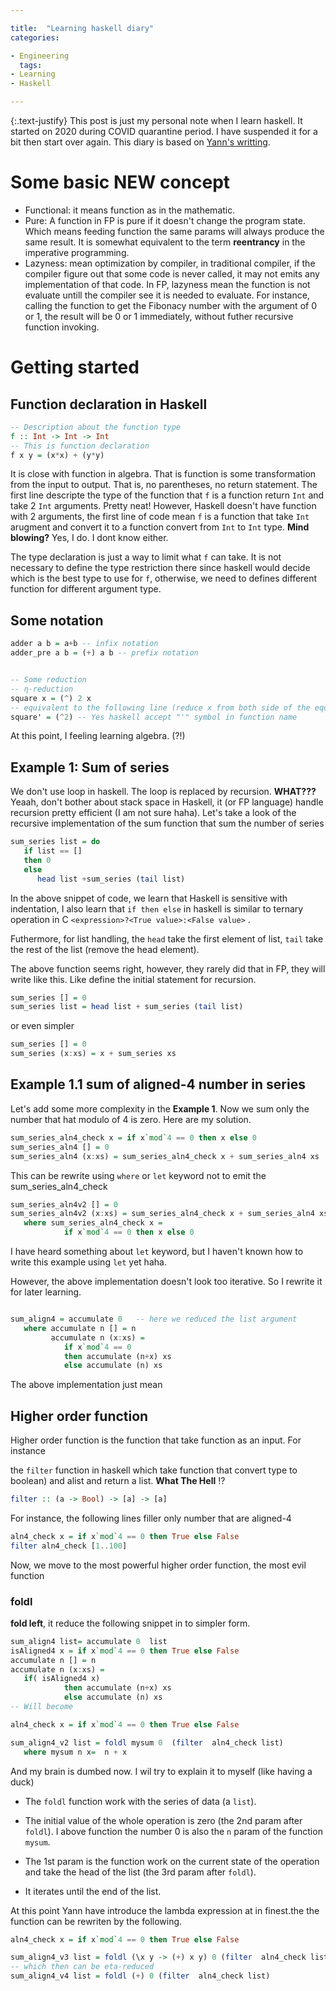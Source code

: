 ```yaml
---

title:  "Learning haskell diary"
categories:

- Engineering
  tags:
- Learning
- Haskell

---
```


{:.text-justify}
This post is just my personal note when I learn haskell. It started on 2020 during COVID quarantine period. I have suspended it for a bit then start over again. This diary is based on [Yann's writting](https://yannesposito.com/Scratch/en/blog/Haskell-the-Hard-Way/#navigation).

# Some basic **NEW** concept

- Functional: it means function as in the mathematic.
- Pure: A function in FP is pure if it doesn't change the program state. Which means feeding function the same params will always produce the same result. It is somewhat equivalent to the term **reentrancy** in the imperative programming.
- Lazyness: mean optimization by compiler, in traditional compiler, if the compiler figure out that some code is never called, it may not emits any implementation of that code. In FP, lazyness mean the function is not evaluate untill the compiler see it is needed to evaluate. For instance, calling the function to get the Fibonacy number with the argument of 0 or 1, the result will be 0 or 1 immediately, without futher recursive function invoking.

# Getting started

## Function declaration in Haskell

```haskell
-- Description about the function type
f :: Int -> Int -> Int
-- This is function declaration
f x y = (x*x) + (y*y)
```

It is close with function in algebra. That is function is some transformation from the input to output. That is, no parentheses, no return statement. The first line  descripte the type of the function that `f` is a function return `Int` and take 2 `Int` arguments. Pretty neat! However, Haskell doesn't have function with 2 arguments, the first line of code mean `f` is a function that take `Int` arugment and convert it to a function convert from `Int` to `Int` type. **Mind blowing?** Yes, I do. I dont know either.

The type declaration is just a way to limit what `f` can take. It is not necessary to define the type restriction there since haskell would decide which is the best type to use for `f`, otherwise, we need to defines different function for different argument type.



## Some notation

```haskell
adder a b = a+b -- infix notation
adder_pre a b = (+) a b -- prefix notation


-- Some reduction
-- η-reduction
square x = (^) 2 x
-- equivalent to the following line (reduce x from both side of the equation)
square' = (^2) -- Yes haskell accept "'" symbol in function name
```

At this point, I feeling learning algebra. (?!)

## Example 1: Sum of series

We don't use loop in haskell. The loop is replaced by recursion. **WHAT???** Yeaah, don't bother about stack space in Haskell, it (or FP language) handle recursion pretty efficient (I am not sure haha). Let's take a look of the recursive implementation of the sum function that sum the number of series

```haskell
sum_series list = do
   if list == []
   then 0
   else
      head list +sum_series (tail list)
```

In the above snippet of code, we learn that Haskell is sensitive with indentation, I also learn that `if then else` in haskell is similar to ternary operation in C `<expression>?<True value>:<False value>` .

Futhermore, for list handling, the `head` take the first element of list, `tail` take the rest of the list (remove the head element).

The above function seems right, however, they rarely did that in FP, they will write like this. Like define the initial statement for recursion.

```haskell
sum_series [] = 0
sum_series list = head list + sum_series (tail list)
```

or even simpler

```haskell
sum_series [] = 0
sum_series (x:xs) = x + sum_series xs
```

## Example 1.1 sum of aligned-4 number in series

Let's add some more complexity in the **Example 1**. Now we sum only the number that hat modulo of 4 is zero. Here are my solution.

```haskell
sum_series_aln4_check x = if x`mod`4 == 0 then x else 0
sum_series_aln4 [] = 0
sum_series_aln4 (x:xs) = sum_series_aln4_check x + sum_series_aln4 xs
```

This can be rewrite using `where` or `let` keyword not to emit the  sum_series_aln4_check

```haskell
sum_series_aln4v2 [] = 0
sum_series_aln4v2 (x:xs) = sum_series_aln4_check x + sum_series_aln4 xs
   where sum_series_aln4_check x = 
            if x`mod`4 == 0 then x else 0
```

I have heard something about `let` keyword, but I haven't known how to write this example using `let` yet haha.

However, the above implementation doesn't look too iterative. So I rewrite it for later learning.

```haskell

sum_align4 = accumulate 0   -- here we reduced the list argument
   where accumulate n [] = n   
         accumulate n (x:xs) = 
            if x`mod`4 == 0 
            then accumulate (n+x) xs
            else accumulate (n) xs         
```

The above implementation just mean

## Higher order function

Higher order function is the function that take function as an input. For instance

the `filter` function in haskell which take function that convert type to boolean) and alist and return a list.  **What The Hell** !?

```haskell
filter :: (a -> Bool) -> [a] -> [a]
```

For instance, the following lines filler only number that are aligned-4

```haskell
aln4_check x = if x`mod`4 == 0 then True else False
filter aln4_check [1..100]
```

Now, we move to the most powerful higher order function, the most evil function 

### foldl

**fold left**, it reduce the following snippet in to simpler form.

```haskell
sum_align4 list= accumulate 0  list
isAligned4 x = if x`mod`4 == 0 then True else False
accumulate n [] = n   
accumulate n (x:xs) = 
   if( isAligned4 x)
            then accumulate (n+x) xs
            else accumulate (n) xs
-- Will become

aln4_check x = if x`mod`4 == 0 then True else False

sum_align4_v2 list = foldl mysum 0  (filter  aln4_check list)
   where mysum n x=  n + x
```

And my brain is dumbed now. I wil  try to explain it to myself (like having a duck)

* The `foldl` function work with the series of data (a `list`).

* The initial value of the whole operation is zero (the 2nd param after `foldl`). I above function the number 0 is also the `n` param of the function `mysum`. 

* The 1st param is the function work on the current state of the operation and take the head of the list (the 3rd param after `foldl`).

* It iterates until the end of the list.

At this point Yann have introduce the lambda expression at in finest.the the function can be rewriten by the following.

```haskell
aln4_check x = if x`mod`4 == 0 then True else False

sum_align4_v3 list = foldl (\x y -> (+) x y) 0 (filter  aln4_check list)
-- which then can be eta-reduced 
sum_align4_v4 list = foldl (+) 0 (filter  aln4_check list)

```


